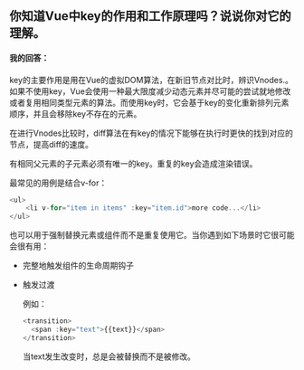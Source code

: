 ## 你知道Vue中key的作用和工作原理吗？说说你对它的理解。

#### 我的回答：

key的主要作用是用在Vue的虚拟DOM算法，在新旧节点对比时，辨识Vnodes.。如果不使用key，Vue会使用一种最大限度减少动态元素并尽可能的尝试就地修改或者复用相同类型元素的算法。而使用key时，它会基于key的变化重新排列元素顺序，并且会移除key不存在的元素。

在进行Vnodes比较时，diff算法在有key的情况下能够在执行时更快的找到对应的节点，提高diff的速度。

有相同父元素的子元素必须有唯一的key。重复的key会造成渲染错误。

最常见的用例是结合v-for：

```js
<ul>
	<li v-for="item in items" :key="item.id">more code...</li>
</ul>
```

也可以用于强制替换元素或组件而不是重复使用它。当你遇到如下场景时它很可能会很有用：

- 完整地触发组件的生命周期钩子

- 触发过渡

  例如：

  ```js
  <transition>
  	<span :key="text">{{text}}</span>
  </transition>
  ```

  当text发生改变时，<span>总是会被替换而不是被修改。